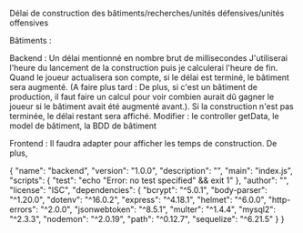 Délai de construction des bâtiments/recherches/unités défensives/unités offensives

Bâtiments :

Backend :
Un délai mentionné en nombre brut de millisecondes
J'utiliserai l'heure du lancement de la construction puis je calculerai l'heure de fin.
Quand le joueur actualisera son compte, si le délai est terminé, le bâtiment sera augmenté. (A faire plus tard : De plus, si c'est un 
bâtiment de production, il faut faire un calcul pour voir combien aurait dû gagner le joueur si le bâtiment avait été augmenté avant.).
Si la construction n'est pas terminée, le délai restant sera affiché.
Modifier : le controller getData, le model de bâtiment, la BDD de bâtiment

Frontend : 
Il faudra adapter pour afficher les temps de construction. De plus, 


{
  "name": "backend",
  "version": "1.0.0",
  "description": "",
  "main": "index.js",
  "scripts": {
    "test": "echo \"Error: no test specified\" && exit 1"
  },
  "author": "",
  "license": "ISC",
  "dependencies": {
    "bcrypt": "^5.0.1",
    "body-parser": "^1.20.0",
    "dotenv": "^16.0.2",
    "express": "^4.18.1",
    "helmet": "^6.0.0",
    "http-errors": "^2.0.0",
    "jsonwebtoken": "^8.5.1",
    "multer": "^1.4.4",
    "mysql2": "^2.3.3",
    "nodemon": "^2.0.19",
    "path": "^0.12.7",
    "sequelize": "^6.21.5"
  }
}